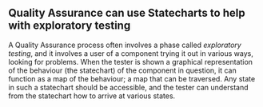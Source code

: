 ## Quality Assurance can use Statecharts to help with exploratory testing

A Quality Assurance process often involves a phase called _exploratory testing_, and it involves a user of a component trying it out in various ways, looking for problems. When the tester is shown a graphical representation of the behaviour (the statechart) of the component in question, it can function as a map of the behaviour; a map that can be traversed.  Any state in such a statechart should be accessible, and the tester can understand from the statechart how to arrive at various states.
